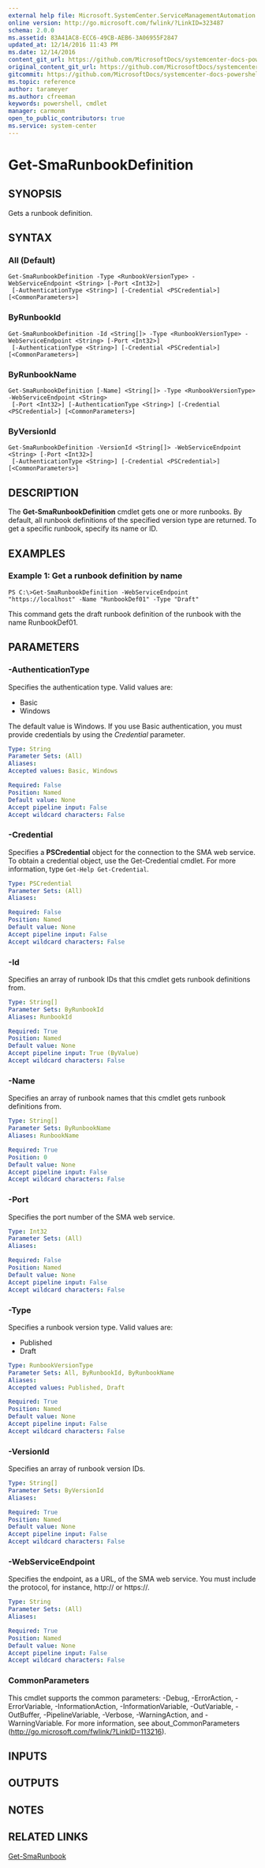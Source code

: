 ```yaml
---
external help file: Microsoft.SystemCenter.ServiceManagementAutomation.dll-Help.xml
online version: http://go.microsoft.com/fwlink/?LinkID=323487
schema: 2.0.0
ms.assetid: 83A41AC8-ECC6-49CB-AEB6-3A06955F2847
updated_at: 12/14/2016 11:43 PM
ms.date: 12/14/2016
content_git_url: https://github.com/MicrosoftDocs/systemcenter-docs-powershell/blob/master/systemcenter-cmdlets/SystemCenter2016/ServiceManagementAutomation/v1.0/Get-SmaRunbookDefinition.md
original_content_git_url: https://github.com/MicrosoftDocs/systemcenter-docs-powershell/blob/master/systemcenter-cmdlets/SystemCenter2016/ServiceManagementAutomation/v1.0/Get-SmaRunbookDefinition.md
gitcommit: https://github.com/MicrosoftDocs/systemcenter-docs-powershell/blob/96cd9bd2780eb6b78c540fa00d3b8a4313e3ed40/systemcenter-cmdlets/SystemCenter2016/ServiceManagementAutomation/v1.0/Get-SmaRunbookDefinition.md
ms.topic: reference
author: tarameyer
ms.author: cfreeman
keywords: powershell, cmdlet
manager: carmonm
open_to_public_contributors: true
ms.service: system-center
---
```


# Get-SmaRunbookDefinition

## SYNOPSIS
Gets a runbook definition.

## SYNTAX

### All (Default)
```
Get-SmaRunbookDefinition -Type <RunbookVersionType> -WebServiceEndpoint <String> [-Port <Int32>]
 [-AuthenticationType <String>] [-Credential <PSCredential>] [<CommonParameters>]
```

### ByRunbookId
```
Get-SmaRunbookDefinition -Id <String[]> -Type <RunbookVersionType> -WebServiceEndpoint <String> [-Port <Int32>]
 [-AuthenticationType <String>] [-Credential <PSCredential>] [<CommonParameters>]
```

### ByRunbookName
```
Get-SmaRunbookDefinition [-Name] <String[]> -Type <RunbookVersionType> -WebServiceEndpoint <String>
 [-Port <Int32>] [-AuthenticationType <String>] [-Credential <PSCredential>] [<CommonParameters>]
```

### ByVersionId
```
Get-SmaRunbookDefinition -VersionId <String[]> -WebServiceEndpoint <String> [-Port <Int32>]
 [-AuthenticationType <String>] [-Credential <PSCredential>] [<CommonParameters>]
```

## DESCRIPTION
The **Get-SmaRunbookDefinition** cmdlet gets one or more runbooks.
By default, all runbook definitions of the specified version type are returned.
To get a specific runbook, specify its name or ID.

## EXAMPLES

### Example 1: Get a runbook definition by name
```
PS C:\>Get-SmaRunbookDefinition -WebServiceEndpoint "https://localhost" -Name "RunbookDef01" -Type "Draft"
```

This command gets the draft runbook definition of the runbook with the name RunbookDef01.

## PARAMETERS

### -AuthenticationType
Specifies the authentication type.
Valid values are: 

- Basic
- Windows

The default value is Windows.
If you use Basic authentication, you must provide credentials by using the *Credential* parameter.

```yaml
Type: String
Parameter Sets: (All)
Aliases: 
Accepted values: Basic, Windows

Required: False
Position: Named
Default value: None
Accept pipeline input: False
Accept wildcard characters: False
```

### -Credential
Specifies a **PSCredential** object for the connection to the SMA web service.
To obtain a credential object, use the Get-Credential cmdlet.
For more information, type `Get-Help Get-Credential`.

```yaml
Type: PSCredential
Parameter Sets: (All)
Aliases: 

Required: False
Position: Named
Default value: None
Accept pipeline input: False
Accept wildcard characters: False
```

### -Id
Specifies an array of runbook IDs that this cmdlet gets runbook definitions from.

```yaml
Type: String[]
Parameter Sets: ByRunbookId
Aliases: RunbookId

Required: True
Position: Named
Default value: None
Accept pipeline input: True (ByValue)
Accept wildcard characters: False
```

### -Name
Specifies an array of runbook names that this cmdlet gets runbook definitions from.

```yaml
Type: String[]
Parameter Sets: ByRunbookName
Aliases: RunbookName

Required: True
Position: 0
Default value: None
Accept pipeline input: False
Accept wildcard characters: False
```

### -Port
Specifies the port number of the SMA web service.

```yaml
Type: Int32
Parameter Sets: (All)
Aliases: 

Required: False
Position: Named
Default value: None
Accept pipeline input: False
Accept wildcard characters: False
```

### -Type
Specifies a runbook version type.
Valid values are: 

- Published
- Draft

```yaml
Type: RunbookVersionType
Parameter Sets: All, ByRunbookId, ByRunbookName
Aliases: 
Accepted values: Published, Draft

Required: True
Position: Named
Default value: None
Accept pipeline input: False
Accept wildcard characters: False
```

### -VersionId
Specifies an array of runbook version IDs.

```yaml
Type: String[]
Parameter Sets: ByVersionId
Aliases: 

Required: True
Position: Named
Default value: None
Accept pipeline input: False
Accept wildcard characters: False
```

### -WebServiceEndpoint
Specifies the endpoint, as a URL, of the SMA web service.
You must include the protocol, for instance, http:// or https://.

```yaml
Type: String
Parameter Sets: (All)
Aliases: 

Required: True
Position: Named
Default value: None
Accept pipeline input: False
Accept wildcard characters: False
```

### CommonParameters
This cmdlet supports the common parameters: -Debug, -ErrorAction, -ErrorVariable, -InformationAction, -InformationVariable, -OutVariable, -OutBuffer, -PipelineVariable, -Verbose, -WarningAction, and -WarningVariable. For more information, see about_CommonParameters (http://go.microsoft.com/fwlink/?LinkID=113216).

## INPUTS

## OUTPUTS

## NOTES

## RELATED LINKS

[Get-SmaRunbook](xref:SystemCenter2016/ServiceManagementAutomation/v1.0/Get-SmaRunbook.md)

